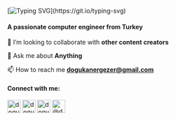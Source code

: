 
[![Typing SVG](https://readme-typing-svg.herokuapp.com?color=%2336BCF7&lines=Hi+there+👋;My+name+is+Doğukan+Ergezer.;Nice+to+meet+you.)](https://git.io/typing-svg)
<h4 align="left">A passionate computer engineer from Turkey</h4>

<div align="left"> 
 
👯 I’m looking to collaborate with **other content creators**

💬 Ask me about **Anything**

 📫 How to reach me **dogukanergezer@gmail.com**
</div>
<h4 align="left">Connect with me:</h4>

<p align="left">
<a href="https://twitter.com/dogukanergezer" target="blank"><img align="center" src="https://cdn.jsdelivr.net/npm/simple-icons@3.0.1/icons/twitter.svg" alt="dogukanergezer" height="30" width="30" /></a>
<a href= "https://www.linkedin.com/in/doğukan-ergezer-433a07171/" target="blank"><img align="center" src="https://cdn.jsdelivr.net/npm/simple-icons@3.0.1/icons/linkedin.svg" alt="dogukanergezer" height="30" width="30" /></a>
<a href="https://instagram.com/dogukanergezer" target="blank"><img align="center" src="https://cdn.jsdelivr.net/npm/simple-icons@3.0.1/icons/instagram.svg" alt="dogukanergezer" height="30" width="30" /></a>
<a style="color:margin" href="https://medium.com/@dogukannergezer" target="blank"><img align="center" src="https://cdn.jsdelivr.net/npm/simple-icons@3.0.1/icons/medium.svg" alt="@dogukannergezer" height="30" width="30" /></a>
</p>




